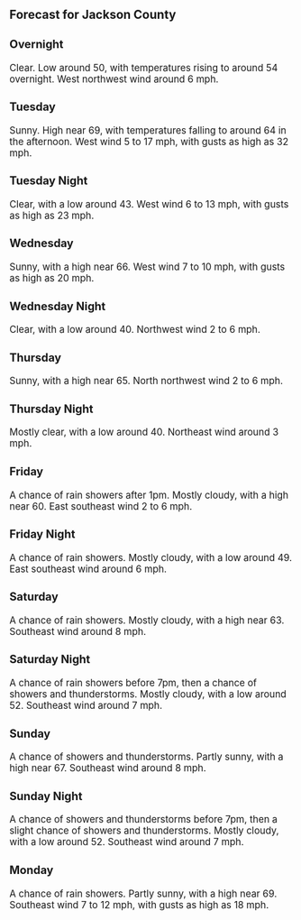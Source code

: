 <div>
   <h2>Forecast for Jackson County</h2>
   <p>
      <div style="font-size:120%">
         <h3>Overnight</h3>Clear. Low around 50, with temperatures rising to around 54 overnight. West northwest wind around 6 mph.<br></div>
   </p>
   <p>
      <div style="font-size:120%">
         <h3>Tuesday</h3>Sunny. High near 69, with temperatures falling to around 64 in the afternoon. West wind 5 to 17 mph, with gusts as high as
         32 mph.<br></div>
   </p>
   <p>
      <div style="font-size:120%">
         <h3>Tuesday Night</h3>Clear, with a low around 43. West wind 6 to 13 mph, with gusts as high as 23 mph.<br></div>
   </p>
   <p>
      <div style="font-size:120%">
         <h3>Wednesday</h3>Sunny, with a high near 66. West wind 7 to 10 mph, with gusts as high as 20 mph.<br></div>
   </p>
   <p>
      <div style="font-size:120%">
         <h3>Wednesday Night</h3>Clear, with a low around 40. Northwest wind 2 to 6 mph.<br></div>
   </p>
   <p>
      <div style="font-size:120%">
         <h3>Thursday</h3>Sunny, with a high near 65. North northwest wind 2 to 6 mph.<br></div>
   </p>
   <p>
      <div style="font-size:120%">
         <h3>Thursday Night</h3>Mostly clear, with a low around 40. Northeast wind around 3 mph.<br></div>
   </p>
   <p>
      <div style="font-size:120%">
         <h3>Friday</h3>A chance of rain showers after 1pm. Mostly cloudy, with a high near 60. East southeast wind 2 to 6 mph.<br></div>
   </p>
   <p>
      <div style="font-size:120%">
         <h3>Friday Night</h3>A chance of rain showers. Mostly cloudy, with a low around 49. East southeast wind around 6 mph.<br></div>
   </p>
   <p>
      <div style="font-size:120%">
         <h3>Saturday</h3>A chance of rain showers. Mostly cloudy, with a high near 63. Southeast wind around 8 mph.<br></div>
   </p>
   <p>
      <div style="font-size:120%">
         <h3>Saturday Night</h3>A chance of rain showers before 7pm, then a chance of showers and thunderstorms. Mostly cloudy, with a low around 52. Southeast
         wind around 7 mph.<br></div>
   </p>
   <p>
      <div style="font-size:120%">
         <h3>Sunday</h3>A chance of showers and thunderstorms. Partly sunny, with a high near 67. Southeast wind around 8 mph.<br></div>
   </p>
   <p>
      <div style="font-size:120%">
         <h3>Sunday Night</h3>A chance of showers and thunderstorms before 7pm, then a slight chance of showers and thunderstorms. Mostly cloudy, with a
         low around 52. Southeast wind around 7 mph.<br></div>
   </p>
   <p>
      <div style="font-size:120%">
         <h3>Monday</h3>A chance of rain showers. Partly sunny, with a high near 69. Southeast wind 7 to 12 mph, with gusts as high as 18 mph.<br></div>
   </p>
</div>